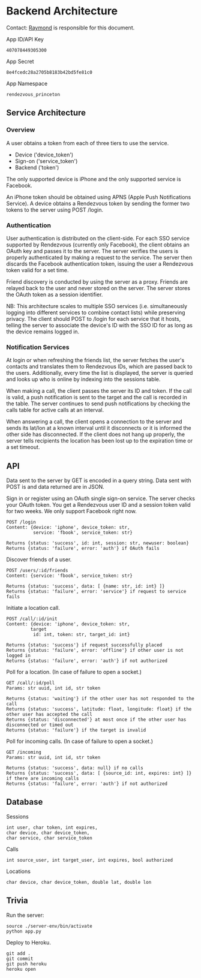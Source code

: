 
Backend Architecture 
====================

Contact: [Raymond](raymondz@princeton.edu) is responsible for this document.

App ID/API Key

    407078449305300
    
App Secret

    8e4fcedc28a2705b8183b42bd5fe81c0

App Namespace

    rendezvous_princeton


Service Architecture
--------------------

### Overview 

A user obtains a token from each of three tiers to use the service.

- Device ('device_token')
- Sign-on ('service_token')
- Backend ('token')

The only supported device is iPhone and the only supported service is Facebook.

An iPhone token should be obtained using APNS (Apple Push Notifications Service). A device obtains a Rendezvous token by sending the former two tokens to the server using POST /login.

### Authentication

User authentication is distributed on the client-side. For each SSO service supported by Rendezvous (currently only Facebook), the client obtains an OAuth key and passes it to the server. The server verifies the users is properly authenticated by making a request to the service. The server then discards the Facebook authentication token, issuing the user a Rendezvous token valid for a set time.

Friend discovery is conducted by using the server as a proxy. Friends are relayed back to the user and never stored on the server. The server stores the OAuth token as a session identifier.

NB: This architecture scales to multiple SSO services (i.e. simultaneously logging into different services to combine contact lists) while preserving privacy. The client should POST to /login for each service that it hosts, telling the server to associate the device's ID with the SSO ID for as long as the device remains logged in.

### Notification Services

At login or when refreshing the friends list, the server fetches the user's contacts and translates them to Rendezvous IDs, which are passed back to the users. Additionally, every time the list is displayed, the server is queried and looks up who is online by indexing into the sessions table.

When making a call, the client passes the server its ID and token. If the call is valid, a push notification is sent to the target and the call is recorded in the table. The server continues to send push notifications by checking the calls table for active calls at an interval.

When answering a call, the client opens a connection to the server and sends its lat/lon at a known interval until it disconnects or it is informed the other side has disconnected. If the client does not hang up properly, the server tells recipients the location has been lost up to the expiration time or a set timeout.

API
---

Data sent to the server by GET is encoded in a query string. Data sent with POST is and data returned are in JSON.

Sign in or register using an OAuth single sign-on service. The server checks your OAuth token. You get a Rendezvous user ID and a session token valid for two weeks. We only support Facebook right now.

	POST /login
	Content: {device: 'iphone', device_token: str,
	          service: 'fbook', service_token: str}

	Returns {status: 'success', id: int, session: str, newuser: boolean}
	Returns {status: 'failure', error: 'auth'} if OAuth fails

Discover friends of a user.

	POST /users/:id/friends
	Content: {service: 'fbook', service_token: str}

	Returns {status: 'success', data: [ {name: str, id: int} ]}
	Returns {status: 'failure', error: 'service'} if request to service fails

Initiate a location call.

	POST /call/:id/init
	Content: {device: 'iphone', device_token: str, 
             target	          
	          id: int, token: str, target_id: int}

	Returns {status: 'success'} if request successfully placed
	Returns {status: 'failure', error: 'offline'} if other user is not logged in
	Returns {status: 'failure', error: 'auth'} if not authorized

Poll for a location. (In case of failure to open a socket.)

	GET /call/:id/poll
	Params: str uuid, int id, str token

	Returns {status: 'waiting'} if the other user has not responded to the call
	Returns {status: 'success', latitude: float, longitude: float} if the other user has accepted the call
	Returns {status: 'disconnected'} at most once if the other user has disconnected or timed out
	Returns {status: 'failure'} if the target is invalid

Poll for incoming calls. (In case of failure to open a socket.)

	GET /incoming
	Params: str uuid, int id, str token

	Returns {status: 'success', data: null} if no calls
	Returns {status: 'success', data: [ {source_id: int, expires: int} ]} if there are incoming calls
	Returns {status: 'failure', error: 'auth'} if not authorized

Database
--------

Sessions

    int user, char token, int expires,
    char device, char device_token,
    char service, char service_token

Calls

    int source_user, int target_user, int expires, bool authorized
    
Locations

    char device, char device_token, double lat, double lon

Trivia
------

Run the server:

	source ./server-env/bin/activate
	python app.py


Deploy to Heroku.

	git add .
	git commit
	git push heroku
	heroku open
